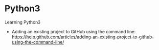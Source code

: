 # Python3
Learning Python3 <br />  
- Adding an existing project to GitHub using the command line: <br />
https://help.github.com/articles/adding-an-existing-project-to-github-using-the-command-line/
